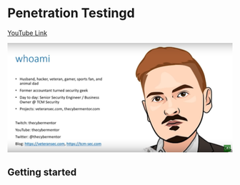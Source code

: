 # Penetration Testingd

[YouTube Link](https://www.youtube.com/watch?v=0dgmeTy7X3I&list=PLMboSA8wsgUFn4TC0heTl8H82_18dq37j&index=3&t=0s)

![Contact](contact.png)

## Getting started
